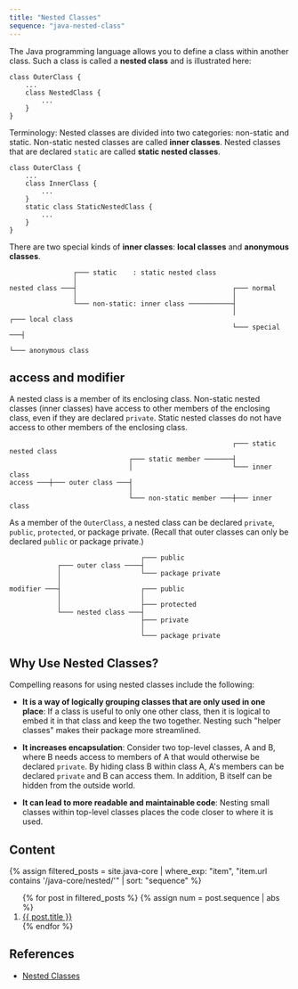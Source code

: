 ```yaml
---
title: "Nested Classes"
sequence: "java-nested-class"
---
```


The Java programming language allows you to define a class within another class.
Such a class is called a **nested class** and is illustrated here:

```text
class OuterClass {
    ...
    class NestedClass {
        ...
    }
}
```

Terminology: Nested classes are divided into two categories: non-static and static.
Non-static nested classes are called **inner classes**.
Nested classes that are declared `static` are called **static nested classes**.

```text
class OuterClass {
    ...
    class InnerClass {
        ...
    }
    static class StaticNestedClass {
        ...
    }
}
```



There are two special kinds of **inner classes**: **local classes** and **anonymous classes**.

```text
                ┌─── static    : static nested class
                │
nested class ───┤                                       ┌─── normal
                │                                       │
                └─── non-static: inner class ───────────┤
                                                        │               ┌─── local class
                                                        └─── special ───┤
                                                                        └─── anonymous class
```

## access and modifier 

A nested class is a member of its enclosing class.
Non-static nested classes (inner classes) have access to other members of the enclosing class, even if they are declared `private`.
Static nested classes do not have access to other members of the enclosing class.

```text
                                                        ┌─── static nested class
                              ┌─── static member ───────┤
                              │                         └─── inner class
access ───┼─── outer class ───┤
                              │
                              └─── non-static member ───┼─── inner class
```

As a member of the `OuterClass`, a nested class can be declared `private`, `public`, `protected`, or package private.
(Recall that outer classes can only be declared `public` or package private.)

```text
                                 ┌─── public
            ┌─── outer class ────┤
            │                    └─── package private
            │
modifier ───┤                    ┌─── public
            │                    │
            │                    ├─── protected
            └─── nested class ───┤
                                 ├─── private
                                 │
                                 └─── package private
```

## Why Use Nested Classes?

Compelling reasons for using nested classes include the following:

- **It is a way of logically grouping classes that are only used in one place**:
  If a class is useful to only one other class, then it is logical to embed it in that class and keep the two together.
  Nesting such "helper classes" makes their package more streamlined.

- **It increases encapsulation**:
  Consider two top-level classes, A and B, where B needs access to members of A that would otherwise be declared `private`.
  By hiding class B within class A, A's members can be declared `private` and B can access them.
  In addition, B itself can be hidden from the outside world.

- **It can lead to more readable and maintainable code**:
  Nesting small classes within top-level classes places the code closer to where it is used.

## Content

{%
assign filtered_posts = site.java-core |
where_exp: "item", "item.url contains '/java-core/nested/'" |
sort: "sequence"
%}
<ol>
    {% for post in filtered_posts %}
    {% assign num = post.sequence | abs %}
    <li>
        <a href="{{ post.url }}">{{ post.title }}</a>
    </li>
    {% endfor %}
</ol>

## References

- [Nested Classes](https://docs.oracle.com/javase/tutorial/java/javaOO/nested.html)
